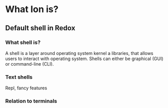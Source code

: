 # What Ion is?

## Default shell in Redox

### What shell is?
A shell is a layer around operating system kernel a libraries, that allows users to interact with operating system. Shells can either be graphical (GUI) or command-line (CLI). 

### Text shells

Repl, fancy features

### Relation to terminals

<!---
Sources:
https://en.wikipedia.org/wiki/Shell_(computing)
http://unix.stackexchange.com/questions/4126/what-is-the-exact-difference-between-a-terminal-a-shell-a-tty-and-a-con
-->

